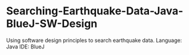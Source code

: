# Searching-Earthquake-Data-Java-BlueJ-SW-Design
Using software design principles to search earthquake data.
Language: Java
IDE: BlueJ
